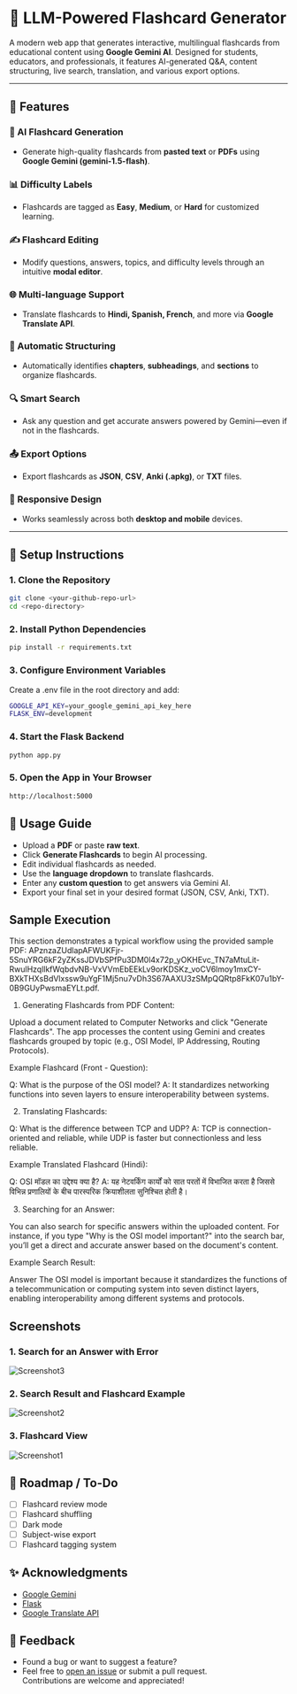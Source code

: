# 🧠 LLM-Powered Flashcard Generator

A modern web app that generates interactive, multilingual flashcards from educational content using **Google Gemini AI**. Designed for students, educators, and professionals, it features AI-generated Q&A, content structuring, live search, translation, and various export options.

---

## 🚀 Features

### 🤖 AI Flashcard Generation
- Generate high-quality flashcards from **pasted text** or **PDFs** using **Google Gemini (gemini-1.5-flash)**.

### 📊 Difficulty Labels
- Flashcards are tagged as **Easy**, **Medium**, or **Hard** for customized learning.

### ✍️ Flashcard Editing
- Modify questions, answers, topics, and difficulty levels through an intuitive **modal editor**.

### 🌐 Multi-language Support
- Translate flashcards to **Hindi, Spanish, French**, and more via **Google Translate API**.

### 🧩 Automatic Structuring
- Automatically identifies **chapters**, **subheadings**, and **sections** to organize flashcards.

### 🔍 Smart Search
- Ask any question and get accurate answers powered by Gemini—even if not in the flashcards.

### 📤 Export Options
- Export flashcards as **JSON**, **CSV**, **Anki (.apkg)**, or **TXT** files.

### 📱 Responsive Design
- Works seamlessly across both **desktop and mobile** devices.


---

## 🧰 Setup Instructions

### 1. Clone the Repository

```bash
git clone <your-github-repo-url>
cd <repo-directory>
```
### 2. Install Python Dependencies

```bash
pip install -r requirements.txt
```

### 3. Configure Environment Variables
Create a .env file in the root directory and add:

```bash
GOOGLE_API_KEY=your_google_gemini_api_key_here
FLASK_ENV=development
```

### 4. Start the Flask Backend

```bash
python app.py
```

### 5. Open the App in Your Browser

```bash
http://localhost:5000
```

## 🧪 Usage Guide

- Upload a **PDF** or paste **raw text**.
- Click **Generate Flashcards** to begin AI processing.
- Edit individual flashcards as needed.
- Use the **language dropdown** to translate flashcards.
- Enter any **custom question** to get answers via Gemini AI.
- Export your final set in your desired format (JSON, CSV, Anki, TXT).

## Sample Execution
This section demonstrates a typical workflow using the provided sample PDF: APznzaZUdlapAFWUKFjr-5SnuYRG6kF2yZKssJDVbSPfPu3DM0l4x72p_yOKHEvc_TN7aMtuLit-RwulHzqllkfWqbdvNB-VxVVmEbEEkLv9orKDSKz_voCV6lmoy1mxCY-BXkTHXsBdVlxssw9uYgF1Mj5nu7vDh3S67AAXU3zSMpQQRtp8FkK07u1bY-0B9GUyPwsmaEYLt.pdf.

1. Generating Flashcards from PDF Content:

Upload a document related to Computer Networks and click "Generate Flashcards". The app processes the content using Gemini and creates flashcards grouped by topic (e.g., OSI Model, IP Addressing, Routing Protocols).

Example Flashcard (Front - Question):

Q: What is the purpose of the OSI model?
A: It standardizes networking functions into seven layers to ensure interoperability between systems.

2. Translating Flashcards:

Q: What is the difference between TCP and UDP?
A: TCP is connection-oriented and reliable, while UDP is faster but connectionless and less reliable.

Example Translated Flashcard (Hindi):

Q: OSI मॉडल का उद्देश्य क्या है?
A: यह नेटवर्किंग कार्यों को सात परतों में विभाजित करता है जिससे विभिन्न प्रणालियों के बीच पारस्परिक क्रियाशीलता सुनिश्चित होती है।

3. Searching for an Answer:

You can also search for specific answers within the uploaded content. For instance, if you type "Why is the OSI model important?" into the search bar, you’ll get a direct and accurate answer based on the document's content.

Example Search Result:

Answer
The OSI model is important because it standardizes the functions of a telecommunication or computing system into seven distinct layers, enabling interoperability among different systems and protocols.

## Screenshots

### 1. Search for an Answer with Error
![Screenshot3](https://github.com/user-attachments/assets/c8258b69-8d15-443f-9f99-d18eb4c4bdfc)

### 2. Search Result and Flashcard Example
![Screenshot2](https://github.com/user-attachments/assets/85d62aad-6bbd-495a-b0de-7b580f02e9dc)

### 3. Flashcard View
![Screenshot1](https://github.com/user-attachments/assets/9d69771e-921f-43ef-a649-a0ba685260fa)

## 🧭 Roadmap / To-Do

- [ ] Flashcard review mode  
- [ ] Flashcard shuffling  
- [ ] Dark mode  
- [ ] Subject-wise export  
- [ ] Flashcard tagging system

## ✨ Acknowledgments

- [Google Gemini](https://deepmind.google/technologies/gemini/)
- [Flask](https://flask.palletsprojects.com/)
- [Google Translate API](https://cloud.google.com/translate)

## 💬 Feedback

- Found a bug or want to suggest a feature?  
- Feel free to [open an issue](https://github.com/ShivamGupta-16/LLM-powered-flashcard-generator/issues) or submit a pull request.  
Contributions are welcome and appreciated!
